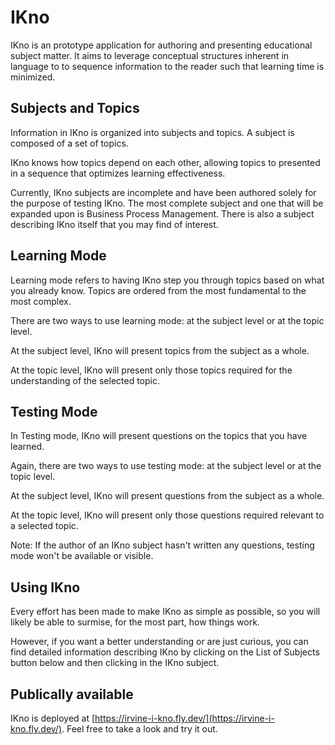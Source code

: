 # IKno

IKno is an prototype application for authoring and presenting educational subject matter. It aims to leverage conceptual structures inherent in language to to sequence information to the reader such that learning time is minimized.

## Subjects and Topics

Information in IKno is organized into subjects and topics. A subject is composed of a set of topics.

IKno knows how topics depend on each other, allowing topics to presented in a sequence that optimizes learning effectiveness.

Currently, IKno subjects are incomplete and have been authored solely for the purpose of testing IKno. The most complete subject and one that will be expanded upon is Business Process Management. There is also a subject describing IKno itself that you may find of interest.

## Learning Mode

Learning mode refers to having IKno step you through topics based on what you already know. Topics are ordered from the most fundamental to the most complex.

There are two ways to use learning mode: at the subject level or at the topic level.

At the subject level, IKno will present topics from the subject as a whole.

At the topic level, IKno will present only those topics required for the understanding of the selected topic.

## Testing Mode

In Testing mode, IKno will present questions on the topics that you have learned.

Again, there are two ways to use testing mode: at the subject level or at the topic level.

At the subject level, IKno will present questions from the subject as a whole.

At the topic level, IKno will present only those questions required relevant to a selected topic.

Note: If the author of an IKno subject hasn't written any questions, testing mode won't be available or visible.

## Using IKno

Every effort has been made to make IKno as simple as possible, so you will likely be able to surmise, for the most part, how things work.

However, if you want a better understanding or are just curious, you can find detailed information describing IKno by clicking on the List of Subjects button below and then clicking in the IKno subject.

## Publically available

IKno is deployed at [https://irvine-i-kno.fly.dev/](https://irvine-i-kno.fly.dev/). Feel free to take a look and try it out.
